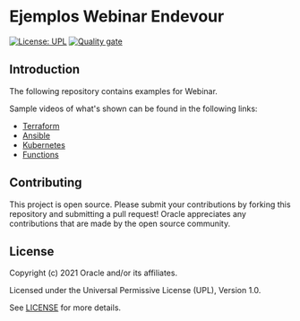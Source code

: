 # Ejemplos Webinar Endevour

[![License: UPL](https://img.shields.io/badge/license-UPL-green)](https://img.shields.io/badge/license-UPL-green) [![Quality gate](https://sonarcloud.io/api/project_badges/quality_gate?project=oracle-devrel_terraform-oci-cloudbricks-linux-compute)](https://sonarcloud.io/dashboard?id=oracle-devrel_terraform-oci-cloudbricks-linux-compute)

## Introduction

The following repository contains examples for Webinar.

Sample videos of what's shown can be found in the following links: 

- [Terraform](https://www.youtube.com/playlist?list=PLd-kvneH6rZTh-6FXucSK0dp5G1bWu4AD)
- [Ansible](https://www.youtube.com/playlist?list=PLd-kvneH6rZQlJ0xNo_yajM8ZV-7l2W1O)
- [Kubernetes](https://www.youtube.com/playlist?list=PLd-kvneH6rZRkZT0KYJDsxwEaGrrIXyyq)
- [Functions](https://www.youtube.com/playlist?list=PLd-kvneH6rZQ0csMQ_qPI5v3NYzlwu49F)


## Contributing
This project is open source.  Please submit your contributions by forking this repository and submitting a pull request!  Oracle appreciates any contributions that are made by the open source community.

## License
Copyright (c) 2021 Oracle and/or its affiliates.

Licensed under the Universal Permissive License (UPL), Version 1.0.

See [LICENSE](LICENSE) for more details.
